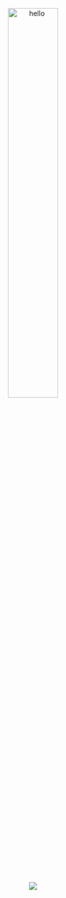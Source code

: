 <div align="center">
<div align="center">
     <div>
        <img src="https://storage.googleapis.com/gweb-uniblog-publish-prod/original_images/tenor_1.gif" alt="hello" width="45%">
    </div>
</div>
<br/>
<a href="https://transactional.oopy.io" target="_blank"><img src="https://img.shields.io/badge/HTTPS://TRANSACTIONAL.OOPY.IO-black?style=for-the-badge&logo=notion&logoColor=white"> </a>
</div>
